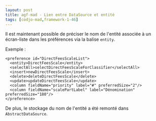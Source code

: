 ```yaml
---
layout: post
title: agf-mad - Lien entre DataSource et entité
tags: [codjo-mad,framework-1-46]
---
```

Il est maintenant possible de préciser le nom de l'entité associée à un écran-liste dans les préférences via la balise ```entity```.

Exemple :
```
<preference id="DirectFeesScaleList">
  <entity>DirectFeesScale</entity>
  <selectAll>selectDirectFeesScaleForClassifier</selectAll>
  <insert>newDirectFeesScale</insert>
  <delete>deleteDirectFeesScale</delete>
  <update>updateDirectFeesScale</update>
  <column fieldName="priority" label="#" preferredSize="2"/>
  <column fieldName="scalePartLabel" label="Dénomination" preferredSize="180"/>
</preference>
```

De plus, le stockage du nom de l'entité a été remonté dans ```AbstractDataSource```.